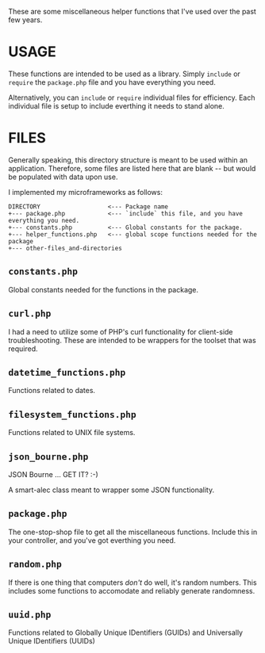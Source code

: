 These are some miscellaneous helper functions that I've used
over the past few years.


USAGE
=====
These functions are intended to be used as a library.  Simply `include` or
`require` the `package.php` file and you have everything you need.

Alternatively, you can `include` or `require` individual files for efficiency.
Each individual file is setup to include everthing it needs to stand alone.

FILES
=====
Generally speaking, this directory structure is meant to be used
within an application.  Therefore, some files are listed here
that are blank -- but would be populated with data upon use.

I implemented my microframeworks as follows:

    DIRECTORY                   <--- Package name
    +--- package.php            <--- `include` this file, and you have everything you need.
    +--- constants.php          <--- Global constants for the package.
    +--- helper_functions.php   <--- global scope functions needed for the package
    +--- other-files_and-directories

`constants.php`
---------------
Global constants needed for the functions in the package.


`curl.php`
----------
I had a need to utilize some of PHP's curl functionality for client-side
troubleshooting.  These are intended to be wrappers for the toolset that was
required.


`datetime_functions.php`
------------------------
Functions related to dates.


`filesystem_functions.php`
--------------------------
Functions related to UNIX file systems.


`json_bourne.php`
-----------------
JSON Bourne ... GET IT? :-)

A smart-alec class meant to wrapper some JSON functionality.


`package.php`
-------------
The one-stop-shop file to get all the miscellaneous functions.  Include this in your controller,
and you've got everthing you need.


`random.php`
------------
If there is one thing that computers _don't_ do well, it's random numbers.  This includes
some functions to accomodate and reliably generate randomness.


`uuid.php`
----------
Functions related to Globally Unique IDentifiers (GUIDs) and Universally Unique IDentifiers (UUIDs)

